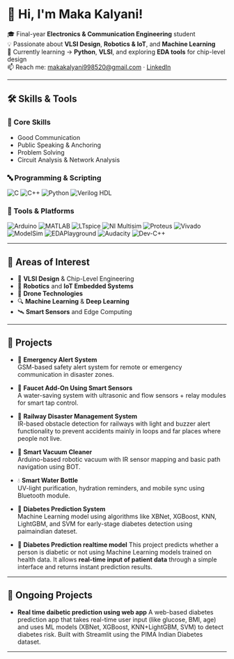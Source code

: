 # 👋 Hi, I'm Maka Kalyani!

🎓 Final-year **Electronics & Communication Engineering** student  
💡 Passionate about **VLSI Design**, **Robotics & IoT**, and **Machine Learning**  
🔧 Currently learning → **Python**, **VLSI**, and exploring **EDA tools** for chip-level design  
📫 Reach me: makakalyani998520@gmail.com · [LinkedIn](https://www.linkedin.com/in/maka-kalyani-490848253)

---

## 🛠️ Skills & Tools

### 🧠 Core Skills
- Good Communication  
- Public Speaking & Anchoring  
- Problem Solving  
- Circuit Analysis & Network Analysis

### 🔤 Programming & Scripting
![C](https://img.shields.io/badge/-C-A8B9CC?style=flat&logo=c&logoColor=white)
![C++](https://img.shields.io/badge/-C++-00599C?style=flat&logo=c%2B%2B&logoColor=white)
![Python](https://img.shields.io/badge/-Python-3776AB?style=flat&logo=python&logoColor=white)
![Verilog HDL](https://img.shields.io/badge/-Verilog%20HDL-00BFFF?style=flat)

### 🧰 Tools & Platforms
![Arduino](https://img.shields.io/badge/-Arduino-00979D?style=flat&logo=arduino&logoColor=white)
![MATLAB](https://img.shields.io/badge/-MATLAB-0076A8?style=flat)
![LTspice](https://img.shields.io/badge/-LTspice-E34F26?style=flat)
![NI Multisim](https://img.shields.io/badge/-NI%20Multisim-0057B8?style=flat)
![Proteus](https://img.shields.io/badge/-Proteus-1A1A1A?style=flat)
![Vivado](https://img.shields.io/badge/-Xilinx%20Vivado-EF2929?style=flat)
![ModelSim](https://img.shields.io/badge/-ModelSim-00427E?style=flat)
![EDAPlayground](https://img.shields.io/badge/-EDAPlayground-000000?style=flat)
![Audacity](https://img.shields.io/badge/-Audacity-0000FF?style=flat)
![Dev-C++](https://img.shields.io/badge/-DevC++-333333?style=flat)

---

## 📌 Areas of Interest
- 🧠 **VLSI Design** & Chip-Level Engineering  
- 🤖 **Robotics** and **IoT Embedded Systems**  
- 🚁 **Drone Technologies**  
- 🔍 **Machine Learning** & **Deep Learning**  
- 🛰️ **Smart Sensors** and Edge Computing  

---

## 🚀 Projects

- 🚨 **Emergency Alert System**  
  GSM-based safety alert system for remote or emergency communication in disaster zones.

- 🚿 **Faucet Add-On Using Smart Sensors**  
  A water-saving system with ultrasonic and flow sensors + relay modules for smart tap control.

- 🚆 **Railway Disaster Management System**  
  IR-based obstacle detection for railways with light and buzzer alert functionality to prevent accidents mainly in loops and far places where people not live.

- 🧹 **Smart Vacuum Cleaner**  
  Arduino-based robotic vacuum with IR sensor mapping and basic path navigation using BOT.

- 💧 **Smart Water Bottle**  
  UV-light purification, hydration reminders, and mobile sync using Bluetooth module.

- 🧠 **Diabetes Prediction System**  
  Machine Learning model using algorithms like XBNet, XGBoost, KNN, LightGBM, and SVM for early-stage diabetes detection using paimaindian dateset.
  
- 🧠 **Diabetes Prediction realtime model**
 This project predicts whether a person is diabetic or not using Machine Learning models trained on health data. It allows **real-time input of patient data** through a simple interface and returns instant prediction results.
 
---

## 🚀 Ongoing Projects
- **Real time daibetic prediction using web app**
  A web-based diabetes prediction app that takes real-time user input (like glucose, BMI, age) and uses ML models (XBNet, XGBoost, KNN+LightGBM, SVM) to detect diabetes risk. Built with Streamlit using the PIMA Indian Diabetes dataset.
---


